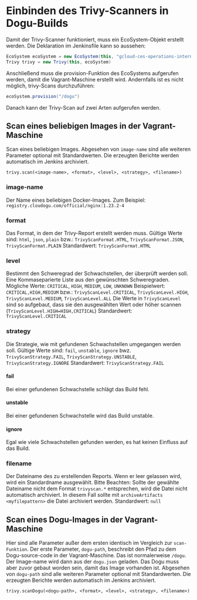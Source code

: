 # Einbinden des Trivy-Scanners in Dogu-Builds

Damit der Trivy-Scanner funktioniert, muss ein EcoSystem-Objekt erstellt werden. Die Deklaration im Jenkinsfile kann so aussehen:

```groovy
EcoSystem ecoSystem = new EcoSystem(this, "gcloud-ces-operations-internal-packer", "jenkins-gcloud-ces-operations-internal")
Trivy trivy = new Trivy(this, ecoSystem)
```

Anschließend muss die provision-Funktion des EcoSystems aufgerufen werden, damit die Vagrant-Maschine erstellt wird.
Andernfalls ist es nicht möglich, trivy-Scans durchzuführen:

```groovy
ecoSystem.provision("/dogu")
```

Danach kann der Trivy-Scan auf zwei Arten aufgerufen werden.

## Scan eines beliebigen Images in der Vagrant-Maschine
Scan eines beliebigen Images.
Abgesehen von `image-name` sind alle weiteren Parameter optional mit Standardwerten.
Die erzeugten Berichte werden automatisch im Jenkins archiviert.

```
trivy.scan(<image-name>, <format>, <level>, <strategy>, <filename>)
```

### image-name
Der Name eines beliebigen Docker-Images. Zum Beispiel: `registry.cloudogu.com/official/nginx:1.23.2-4`

### format
Das Format, in dem der Trivy-Report erstellt werden muss.
Gültige Werte sind: `html`, `json`, `plain`
bzw.: `TrivyScanFormat.HTML`, `TrivyScanFormat.JSON`, `TrivyScanFormat.PLAIN`
Standardwert: `TrivyScanFormat.HTML`

### level
Bestimmt den Schweregrad der Schwachstellen, der überprüft werden soll.
Eine Kommaseparierte Liste aus den gewünschten Schweregraden. Mögliche Werte: `CRITICAL`, `HIGH`, `MEDIUM`, `LOW`, `UNKNOWN`
Beispielwert: `CRITICAL,HIGH,MEDIUM`
bzw.: `TrivyScanLevel.CRITICAL`, `TrivyScanLevel.HIGH`, `TrivyScanLevel.MEDIUM`, `TrivyScanLevel.ALL`
Die Werte in `TrivyScanLevel` sind so aufgebaut, dass sie den ausgewählten Wert oder höher scannen (`TrivyScanLevel.HIGH=HIGH,CRITICAL`)
Standardwert: `TrivyScanLevel.CRITICAL`

### strategy
Die Strategie, wie mit gefundenen Schwachstellen umgegangen werden soll.
Gültige Werte sind: `fail`, `unstable`, `ignore`
bwz. `TrivyScanStrategy.FAIL`, `TrivyScanStrategy.UNSTABLE`, `TrivyScanStrategy.IGNORE`
Standardwert: `TrivyScanStrategy.FAIL`

#### fail
Bei einer gefundenen Schwachstelle schlägt das Build fehl.

#### unstable
Bei einer gefundenen Schwachstelle wird das Build unstable.

#### ignore
Egal wie viele Schwachstellen gefunden werden, es hat keinen Einfluss auf das Build.

### filename
Der Dateiname des zu erstellenden Reports. Wenn er leer gelassen wird, wird ein Standardname ausgewählt.
Bitte Beachten: Sollte der gewählte Dateiname nicht dem Format `trivyscan.*` entsprechen, wird die Datei nicht automatisch archiviert.
In diesem Fall sollte mit `archiveArtifacts <myfilepattern>` die Datei archiviert werden.
Standardwert: `null`


## Scan eines Dogu-Images in der Vagrant-Maschine

Hier sind alle Parameter außer dem ersten identisch im Vergleich zur `scan-Funktion`.
Der erste Parameter, `dogu-path`, beschreibt den Pfad zu dem Dogu-source-code in der Vagrant-Maschine. Das ist normalerweise `/dogu`.
Der Image-name wird dann aus der `dogu.json` geladen. Das Dogu muss aber zuvor gebaut worden sein, damit das Image vorhanden ist.
Abgesehen von `dogu-path` sind alle weiteren Parameter optional mit Standardwerten.
Die erzeugten Berichte werden automatisch im Jenkins archiviert.

```
trivy.scanDogu(<dogu-path>, <format>, <level>, <strategy>, <filename>)
```